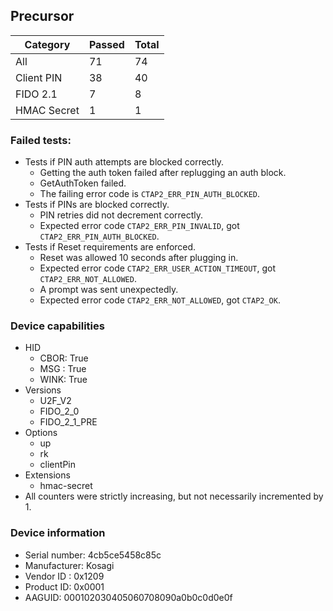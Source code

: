## Precursor

| Category    |   Passed |   Total |
|-------------|----------|---------|
| All         |       71 |      74 |
| Client PIN  |       38 |      40 |
| FIDO 2.1    |        7 |       8 |
| HMAC Secret |        1 |       1 |

### Failed tests:

* Tests if PIN auth attempts are blocked correctly.
  * Getting the auth token failed after replugging an auth block.
  * GetAuthToken failed.
  * The failing error code is `CTAP2_ERR_PIN_AUTH_BLOCKED`.
* Tests if PINs are blocked correctly.
  * PIN retries did not decrement correctly.
  * Expected error code `CTAP2_ERR_PIN_INVALID`, got `CTAP2_ERR_PIN_AUTH_BLOCKED`.
* Tests if Reset requirements are enforced.
  * Reset was allowed 10 seconds after plugging in.
  * Expected error code `CTAP2_ERR_USER_ACTION_TIMEOUT`, got `CTAP2_ERR_NOT_ALLOWED`.
  * A prompt was sent unexpectedly.
  * Expected error code `CTAP2_ERR_NOT_ALLOWED`, got `CTAP2_OK`.

### Device capabilities

* HID
  * CBOR: True
  * MSG : True
  * WINK: True
* Versions
  * U2F_V2
  * FIDO_2_0
  * FIDO_2_1_PRE
* Options
  * up
  * rk
  * clientPin
* Extensions
  * hmac-secret
* All counters were strictly increasing, but not necessarily incremented by 1.

### Device information

* Serial number: 4cb5ce5458c85c
* Manufacturer: Kosagi
* Vendor ID : 0x1209
* Product ID: 0x0001
* AAGUID: 000102030405060708090a0b0c0d0e0f
